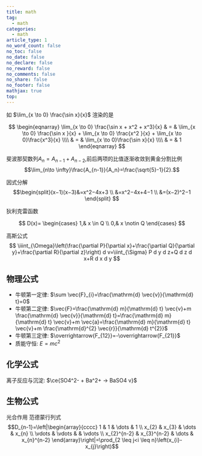 ```yaml
---
title: math
tag:
  - math
categories:
  - math
article_type: 1
no_word_count: false
no_toc: false
no_date: false
no_declare: false
no_reward: false
no_comments: false
no_share: false
no_footer: false
mathjax: true
top:
---
```


如 $\lim_{x \to 0} \frac{\sin x}{x}$ 渲染的是

$$
\begin{eqnarray}
 \lim_{x \to 0} \frac{\sin x + x^2 + x^3}{x} & = & \lim_{x \to 0} \frac{\sin x }{x} + \lim_{x \to 0} \frac{x^2 }{x} + \lim_{x \to 0}\frac{x^3}{x} 
\\\\ & = & \lim_{x \to 0}\frac{\sin x}{x} 
\\\\ & = & 1
\end{eqnarray}
$$

<!-- more -->

斐波那契数列$A_n=A_{n-1}+A_{n-2}$,前后两项的比值逐渐收敛到黄金分割比例
$$\lim_{n\to \infty}\frac{A_{n-1}}{A_n}=\frac{\sqrt{5}-1}{2}.$$

因式分解
$$\begin{split}(x−1)(x−3)&=x^2−4x+3 \\ 
&=x^2−4x+4−1 \\ 
&=(x−2)^2−1
\end{split}
$$

狄利克雷函数

$$
D(x)=
\begin{cases}
1,& x \in Q \\
0,& x \notin Q
\end{cases}
$$

高斯公式
$$
\iiint_{\Omega}\left(\frac{\partial P}{\partial x}+\frac{\partial Q}{\partial y}+\frac{\partial R}{\partial z}\right) d v=\iint_{\Sigma} P d y d z+Q d z d x+R d x d y
$$

## 物理公式
- 牛顿第一定律: $\sum \vec{F}_{i}=\frac{\mathrm{d} \vec{v}}{\mathrm{d} t}=0$
- 牛顿第二定律: $\vec{F}=\frac{\mathrm{d} m}{\mathrm{d} t} \vec{v}+m \frac{\mathrm{d} \vec{v}}{\mathrm{d} t}=\frac{\mathrm{d} m}{\mathrm{d} t} \vec{v}+m \vec{a}=\frac{\mathrm{d} m}{\mathrm{d} t} \vec{v}+m \frac{\mathrm{d}^{2} \vec{r}}{\mathrm{d} t^{2}}$
- 牛顿第三定律: $\overrightarrow{F_{12}}=-\overrightarrow{F_{21}}$
- 质能守恒: $E=mc^2$

## 化学公式
离子反应与沉淀: $\ce{SO4^2- + Ba^2+ -> BaSO4 v}$
    
## 生物公式
光合作用
范德蒙行列式
$$D_{n-1}=\left|\begin{array}{cccc}
1 & 1 & \dots & 1 \\
x_{2} & x_{3} & \dots & x_{n} \\
\vdots & \vdots & & \vdots \\
x_{2}^{n-2} & x_{3}^{n-2} & \dots & x_{n}^{n-2}
\end{array}\right|=\prod_{2 \leq j<i \leq n}\left(x_{i}-x_{j}\right)$$